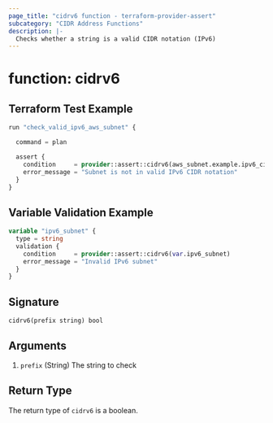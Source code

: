 ```yaml
---
page_title: "cidrv6 function - terraform-provider-assert"
subcategory: "CIDR Address Functions"
description: |-
  Checks whether a string is a valid CIDR notation (IPv6)
---
```


# function: cidrv6



## Terraform Test Example

```terraform
run "check_valid_ipv6_aws_subnet" {

  command = plan

  assert {
    condition     = provider::assert::cidrv6(aws_subnet.example.ipv6_cidr_block)
    error_message = "Subnet is not in valid IPv6 CIDR notation"
  }
}
```

## Variable Validation Example

```terraform
variable "ipv6_subnet" {
  type = string
  validation {
    condition     = provider::assert::cidrv6(var.ipv6_subnet)
    error_message = "Invalid IPv6 subnet"
  }
}
```

## Signature

<!-- signature generated by tfplugindocs -->
```text
cidrv6(prefix string) bool
```

## Arguments

<!-- arguments generated by tfplugindocs -->
1. `prefix` (String) The string to check


## Return Type

The return type of `cidrv6` is a boolean.
